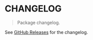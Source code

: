 # CHANGELOG

> Package changelog.

See [GitHub Releases](https://github.com/stdlib-js/stats-base-dstdevwd/releases) for the changelog.